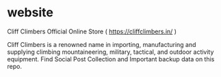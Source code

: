 # website
Cliff Climbers Official Online Store ( https://cliffclimbers.in/ )

Cliff Climbers is a renowned name in importing, manufacturing and supplying climbing mountaineering, military, tactical, and outdoor activity equipment.
Find Social Post Collection and Important backup data on this repo.
